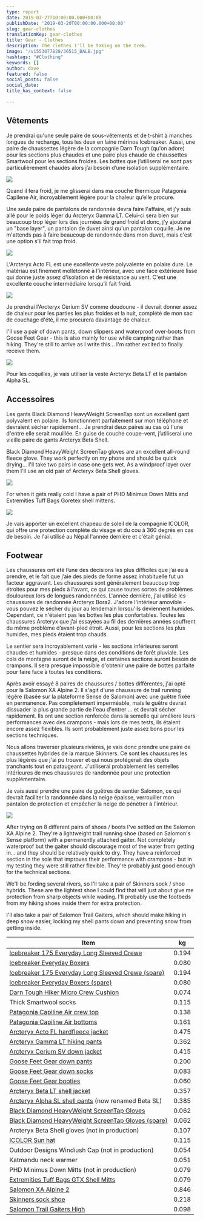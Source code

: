 ```yaml
---
type: report
date: 2019-03-27T10:00:00.000+00:00
publishDate: '2019-03-20T00:00:00.000+00:00'
slug: gear-clothes
translationKey: gear-clothes
title: Gear - Clothes
description: The clothes I'll be taking on the trek.
image: "/v1553077828/36515_BALB.jpg"
hashtags: "#Clothing"
keywords: []
author: dave
featured: false
social_posts: false
social_date: 
title_has_context: false

---
```

## Vêtements

Je prendrai qu'une seule paire de sous-vêtements et de t-shirt à manches longues de rechange, tous les deux en laine mérinos Icebreaker. Aussi, une paire de chaussettes légère de la compagnie Darn Tough (qu'on adore) pour les sections plus chaudes et une paire plus chaude de chaussettes Smartwool pour les sections froides. Les bottes que j’utiliserai ne sont pas particulièrement chaudes alors j’ai besoin d’une isolation supplémentaire.

![](https://res.cloudinary.com/wildernessprime/image/upload/w_800,dpr_auto/v1553077828/36515_BALB.jpg)

Quand il fera froid, je me glisserai dans ma couche thermique Patagonia Capilene Air, incroyablement légère pour la chaleur qu’elle procure.

Une seule paire de pantalons de randonnée devra faire l'affaire, et j'y suis allé pour le poids léger du Arcteryx Gamma LT. Celui-ci sera bien sur beaucoup trop léger lors des journées de grand froid et donc, j'y ajouterai un "base layer", un pantalon de duvet ainsi qu'un pantalon coquille. Je ne m'attends pas à faire beaucoup de randonnée dans mon duvet, mais c'est une option s'il fait trop froid.

![](https://res.cloudinary.com/wildernessprime/image/upload/w_800,dpr_auto/v1553077947/Acto-FL-Jacket-Everglade.jpg)

L'Arcteryx Acto FL est une excellente veste polyvalente en polaire dure. Le matériau est finement molletonné à l'intérieur, avec une face extérieure lisse qui donne juste assez d'isolation et de résistance au vent. C'est une excellente couche   intermédiaire lorsqu'il fait froid.

![](https://res.cloudinary.com/wildernessprime/image/upload/w_800,dpr_auto/v1553078003/Cerium-SV-Hoody-Pilot.jpg)

Je prendrai l'Arcteryx Cerium SV comme doudoune - il devrait donner assez de chaleur pour les parties les plus froides et la nuit, complété de mon sac de couchage d'été, il me procurera davantage de chaleur.

I'll use a pair of down pants, down slippers and waterproof over-boots from Goose Feet Gear - this is also mainly for use while camping rather than hiking. They're still to arrive as I write this... I'm rather excited to finally receive them.

![](https://res.cloudinary.com/wildernessprime/image/upload/w_800,dpr_auto/v1553078219/0b1b7b306771d8f794da6f5dccce4201-1.jpg)

Pour les coquilles, je vais utiliser la veste Arcteryx Beta LT et le pantalon Alpha SL.

## Accessoires

Les gants Black Diamond HeavyWeight ScreenTap sont un excellent gant polyvalent en polaire. Ils fonctionnent parfaitement sur mon téléphone et devraient sécher rapidement… Je prendrai deux paires au cas où l'une d'entre elle serait mouillée. En guise de couche coupe-vent, j’utiliserai une vieille paire de gants Arcteryx Beta Shell.

Black Diamond HeavyWeight ScreenTap gloves are an excellent all-round fleece glove. They work perfectly on my phone and should be quick drying... I'll take two pairs in case one gets wet. As a windproof layer over them I'll use an old pair of Arcteryx Beta Shell gloves.

![](https://res.cloudinary.com/wildernessprime/image/upload/w_800,dpr_auto/v1553080119/zoom_Tuff_Bags_GTX.jpg)

For when it gets really cold I have a pair of PHD Minimus Down Mitts and Extremities Tuff Bags Goretex shell mittens.

![](https://res.cloudinary.com/wildernessprime/image/upload/w_800,dpr_auto/v1553080309/icolor.jpg)

Je vais apporter un excellent chapeau de soleil de la compagnie ICOLOR, qui offre une protection complète du visage et du cou à 360 degrés en cas de besoin. Je l'ai utilisé au Népal l'année dernière et c'était génial.

## Footwear

Les chaussures ont été l’une des décisions les plus difficiles que j’ai eu à prendre, et le fait que j’aie des pieds de forme assez inhabituelle fut un facteur aggravant. Les chaussures sont généralement beaucoup trop étroites pour mes pieds à l'avant, ce qui cause toutes sortes de problèmes douloureux lors de longues randonnées. L'année dernière, j'ai utilisé les chaussures de randonnée Arcteryx Bora2. J'adore l'intérieur amovible - vous pouvez le sécher du jour au lendemain lorsqu'ils deviennent humides. Cependant, ce n'étaient pas les bottes les plus confortables. Toutes les chaussures Arcteryx que j’ai essayées au fil des dernières années souffrent du même problème d’avant-pied étroit. Aussi, pour les sections les plus humides, mes pieds étaient trop chauds.

Le sentier sera incroyablement varié - les sections inférieures seront chaudes et humides - presque dans des conditions de forêt pluviale. Les cols de montagne auront de la neige, et certaines sections auront besoin de crampons. Il sera presque impossible d'obtenir une paire de bottes parfaite pour faire face à toutes les conditions.

Après avoir essayé 8 paires de chaussures / bottes différentes, j'ai opté pour la Salomon XA Alpine 2. Il s'agit d'une chaussure de trail running légère (basée sur la plateforme Sense de Salomon) avec une guêtre fixée en permanence. Pas complètement imperméable, mais le guêtre devrait dissuader la plus grande partie de l'eau d'entrer ... et devrait sécher  rapidement. Ils ont une section renforcée dans la semelle qui améliore leurs performances avec des crampons - mais lors de mes tests, ils étaient encore assez flexibles. Ils sont probablement juste assez bons pour les sections techniques.

Nous allons traverser plusieurs rivières, je vais donc prendre une paire de chaussettes hybrides de la marque Skinners. Ce sont les chaussures les plus légères que j'ai pu trouver et qui nous protégerait des objets tranchants tout en pataugeant. J'utiliserai probablement les semelles intérieures de mes chaussures de randonnée pour une protection supplémentaire.

Je vais aussi prendre une paire de guêtres de sentier Salomon, ce qui devrait faciliter la randonnée dans la neige épaisse, verrouiller mon pantalon de protection et empêcher la neige de pénétrer à l'intérieur.

![](https://res.cloudinary.com/wildernessprime/image/upload/w_800,dpr_auto/v1553088730/s-lab-xa-alpine-2__L40214000.jpg)

After trying on 8 different pairs of shoes / boots I've settled on the Salomon XA Alpine 2. They're a lightweight trail running shoe (based on Salomon's Sense platform) with a permanently attached gaiter. Not completely waterproof but the gaiter should discourage most of the water from getting in... and they should be relatively quick to dry. They have a reinforced section in the sole that improves their performance with crampons - but in my testing they were still rather flexible. They're probably just good enough for the technical sections.

We'll be fording several rivers, so I'll take a pair of Skinners sock / shoe hybrids. These are the lightest shoe I could find that will just about give me protection from sharp objects while wading. I'll probably use the footbeds from my hiking shoes inside them for extra protection.

I'll also take a pair of Salomon Trail Gaiters, which should make hiking in deep snow easier, locking my shell pants down and preventing snow from getting inside.

<div class="tableizer-container"> <table class="tableizer-table"> <thead><tr class="tableizer-firstrow"><th>Item</th><th>kg</th></tr></thead><tbody> <tr><td><a href="[https://eu.icebreaker.com/en/mens-baselayers/175-everyday-long-sleeve-crewe/104483.html](https://eu.icebreaker.com/en/mens-baselayers/175-everyday-long-sleeve-crewe/104483.html "https://eu.icebreaker.com/en/mens-baselayers/175-everyday-long-sleeve-crewe/104483.html")" target="_blank">Icebreaker 175 Everyday Long Sleeved Crewe</a></td><td>0.194</td></tr> <tr><td><a href="[https://eu.icebreaker.com/en/mens-underwear/175-everyday-boxers-with-fly/104485.html](https://eu.icebreaker.com/en/mens-underwear/175-everyday-boxers-with-fly/104485.html "https://eu.icebreaker.com/en/mens-underwear/175-everyday-boxers-with-fly/104485.html")" target="_blank">Icebreaker Everyday Boxers</a></td><td>0.080</td></tr> <tr><td><a href="[https://eu.icebreaker.com/en/mens-baselayers/175-everyday-long-sleeve-crewe/104483.html](https://eu.icebreaker.com/en/mens-baselayers/175-everyday-long-sleeve-crewe/104483.html "https://eu.icebreaker.com/en/mens-baselayers/175-everyday-long-sleeve-crewe/104483.html")" target="_blank">Icebreaker 175 Everyday Long Sleeved Crewe (spare)</a></td><td>0.194</td></tr> <tr><td><a href="[https://eu.icebreaker.com/en/mens-underwear/175-everyday-boxers-with-fly/104485.html](https://eu.icebreaker.com/en/mens-underwear/175-everyday-boxers-with-fly/104485.html "https://eu.icebreaker.com/en/mens-underwear/175-everyday-boxers-with-fly/104485.html")" target="_blank">Icebreaker Everyday Boxers (spare)</a></td><td>0.080</td></tr> <tr><td><a href="[https://darntough.com/products/micro-crew-cushion](https://darntough.com/products/micro-crew-cushion "https://darntough.com/products/micro-crew-cushion")" target="_blank">Darn Tough Hiker Micro Crew Cushion</a></td><td>0.074</td></tr> <tr><td>Thick Smartwool socks</td><td>0.115</td></tr> <tr><td><a href="[https://eu.patagonia.com/gb/en/product/mens-capilene-air-crew/36515.html](https://eu.patagonia.com/gb/en/product/mens-capilene-air-crew/36515.html "https://eu.patagonia.com/gb/en/product/mens-capilene-air-crew/36515.html")" target="_blank">Patagonia Capiline Air crew top</a></td><td>0.138</td></tr> <tr><td><a href="[https://eu.patagonia.com/gb/en/product/mens-capilene-air-bottoms/36555.html](https://eu.patagonia.com/gb/en/product/mens-capilene-air-bottoms/36555.html "https://eu.patagonia.com/gb/en/product/mens-capilene-air-bottoms/36555.html")" target="_blank">Patagonia Capiline Air bottoms</a></td><td>0.161</td></tr> <tr><td><a href="[https://arcteryx.com/us/en/shop/mens/acto-fl-jacket](https://arcteryx.com/us/en/shop/mens/acto-fl-jacket "https://arcteryx.com/us/en/shop/mens/acto-fl-jacket")" target="_blank">Arcteryx Acto FL hardfleece jacket</a></td><td>0.475</td></tr> <tr><td><a href="[https://arcteryx.com/us/en/shop/mens/gamma-lt-pant](https://arcteryx.com/us/en/shop/mens/gamma-lt-pant "https://arcteryx.com/us/en/shop/mens/gamma-lt-pant")" target="_blank">Arcteryx Gamma LT hiking pants</a></td><td>0.362</td></tr> <tr><td><a href="[https://arcteryx.com/us/en/shop/mens/cerium-sv-hoody](https://arcteryx.com/us/en/shop/mens/cerium-sv-hoody "https://arcteryx.com/us/en/shop/mens/cerium-sv-hoody")" target="_blank">Arcteryx Cerium SV down jacket</a></td><td>0.415</td></tr> <tr><td><a href="[https://goosefeetgear.com/products/down-pants/](https://goosefeetgear.com/products/down-pants/ "https://goosefeetgear.com/products/down-pants/")" target="_blank">Goose Feet Gear down pants</a></td><td>0.200</td></tr> <tr><td><a href="[https://goosefeetgear.com/products/down-socks/](https://goosefeetgear.com/products/down-socks/ "https://goosefeetgear.com/products/down-socks/")" target="_blank">Goose Feet Gear down socks</a></td><td>0.083</td></tr> <tr><td><a href="[https://goosefeetgear.com/products/waterproof-over-booties/](https://goosefeetgear.com/products/waterproof-over-booties/ "https://goosefeetgear.com/products/waterproof-over-booties/")" target="_blank">Goose Feet Gear booties</a></td><td>0.060</td></tr> <tr><td><a href="[https://arcteryx.com/us/en/shop/mens/beta-lt-jacket](https://arcteryx.com/us/en/shop/mens/beta-lt-jacket "https://arcteryx.com/us/en/shop/mens/beta-lt-jacket")" target="_blank">Arcteryx Beta LT shell jacket</a></td><td>0.357</td></tr> <tr><td><a href="[https://arcteryx.com/us/en/shop/mens/beta-sl-pant](https://arcteryx.com/us/en/shop/mens/beta-sl-pant "https://arcteryx.com/us/en/shop/mens/beta-sl-pant")" target="_blank">Arcteryx Alpha SL shell pants</a> (now renamed Beta SL)</td><td>0.385</td></tr> <tr><td><a href="[https://eu.blackdiamondequipment.com/en/ski-gloves/heavyweight-screentap%C2%A0-BD801044_cfg.html](https://eu.blackdiamondequipment.com/en/ski-gloves/heavyweight-screentap%C2%A0-BD801044_cfg.html "https://eu.blackdiamondequipment.com/en/ski-gloves/heavyweight-screentap%C2%A0-BD801044_cfg.html")" target="_blank">Black Diamond HeavyWeight ScreenTap Gloves</a></td><td>0.062</td></tr> <tr><td><a href="[https://eu.blackdiamondequipment.com/en/ski-gloves/heavyweight-screentap%C2%A0-BD801044_cfg.html](https://eu.blackdiamondequipment.com/en/ski-gloves/heavyweight-screentap%C2%A0-BD801044_cfg.html "https://eu.blackdiamondequipment.com/en/ski-gloves/heavyweight-screentap%C2%A0-BD801044_cfg.html")" target="_blank">Black Diamond HeavyWeight ScreenTap Gloves (spare)</a></td><td>0.062</td></tr> <tr><td>Arcteryx Beta Shell gloves (not in production)</td><td>0.107</td></tr> <tr><td><a href="[https://www.amazon.com/dp/B01FLSJGH8](https://www.amazon.com/dp/B01FLSJGH8 "https://www.amazon.com/dp/B01FLSJGH8")" target="_blank">ICOLOR Sun hat</a></td><td>0.115</td></tr> <tr><td>Outdoor Designs Windiush Cap (not in production)</td><td>0.054</td></tr> <tr><td>Katmandu neck warmer</td><td>0.051</td></tr> <tr><td>PHD Minimus Down Mitts (not in production)</td><td>0.079</td></tr> <tr><td><a href="[https://www.terra-nova.co.uk/clothing-accessories/all-gloves-mitts/tuff-bags/](https://www.terra-nova.co.uk/clothing-accessories/all-gloves-mitts/tuff-bags/ "https://www.terra-nova.co.uk/clothing-accessories/all-gloves-mitts/tuff-bags/")" target="_blank">Extremities Tuff Bags GTX Shell Mitts</a></td><td>0.079</td></tr> <tr><td><a href="[https://www.salomon.com/en-int/shop-emea/product/s-lab-xa-alpine-2.html](https://www.salomon.com/en-int/shop-emea/product/s-lab-xa-alpine-2.html "https://www.salomon.com/en-int/shop-emea/product/s-lab-xa-alpine-2.html")" target="_blank">Salomon XA Alpine 2</a></td><td>0.846</td></tr> <tr><td><a href="[https://skinners.cc/](https://skinners.cc/ "https://skinners.cc/")" target="_blank">Skinners sock shoe</a></td><td>0.218</td></tr> <tr><td><a href="[https://www.salomon.com/en-int/shop-emea/product/trail-gaiters-high.html](https://www.salomon.com/en-int/shop-emea/product/trail-gaiters-high.html "https://www.salomon.com/en-int/shop-emea/product/trail-gaiters-high.html")" target="_blank">Salomon Trail Gaiters High</a></td><td>0.098</td></tr> </tbody></table> </div>